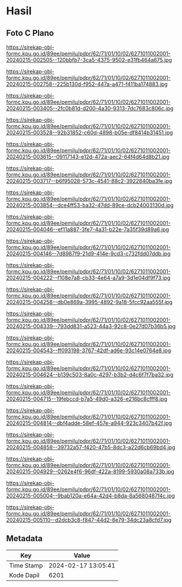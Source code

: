 # Hasil

## Foto C Plano

https://sirekap-obj-formc.kpu.go.id/89ee/pemilu/pdpr/62/71/01/10/02/6271011002001-20240215-002505--120bbfb7-3ca5-4375-9502-e31fb464a675.jpg

https://sirekap-obj-formc.kpu.go.id/89ee/pemilu/pdpr/62/71/01/10/02/6271011002001-20240215-002758--225b130d-f952-447a-a471-f411ba174883.jpg

https://sirekap-obj-formc.kpu.go.id/89ee/pemilu/pdpr/62/71/01/10/02/6271011002001-20240215-003405--2fc0b81d-d200-4a30-9313-7dc7683c806c.jpg

https://sirekap-obj-formc.kpu.go.id/89ee/pemilu/pdpr/62/71/01/10/02/6271011002001-20240215-003528--92b31852-c60d-4898-b05e-df8414b31451.jpg

https://sirekap-obj-formc.kpu.go.id/89ee/pemilu/pdpr/62/71/01/10/02/6271011002001-20240215-003615--09117143-e12d-472a-aec2-64f4d64d8b21.jpg

https://sirekap-obj-formc.kpu.go.id/89ee/pemilu/pdpr/62/71/01/10/02/6271011002001-20240215-003717--b6f95028-573c-4541-88c2-3922840ba3fe.jpg

https://sirekap-obj-formc.kpu.go.id/89ee/pemilu/pdpr/62/71/01/10/02/6271011002001-20240215-003854--dce4ff53-ba32-47dd-89ce-dcb24003130d.jpg

https://sirekap-obj-formc.kpu.go.id/89ee/pemilu/pdpr/62/71/01/10/02/6271011002001-20240215-004046--ef11a887-3fe7-4a31-b22e-7a35f39d89a6.jpg

https://sirekap-obj-formc.kpu.go.id/89ee/pemilu/pdpr/62/71/01/10/02/6271011002001-20240215-004146--7d8987f9-21d9-414e-9cd3-c732fdd07ddb.jpg

https://sirekap-obj-formc.kpu.go.id/89ee/pemilu/pdpr/62/71/01/10/02/6271011002001-20240215-004222--f108e7a8-cb33-4e64-a7a9-3d1e04df9f73.jpg

https://sirekap-obj-formc.kpu.go.id/89ee/pemilu/pdpr/62/71/01/10/02/6271011002001-20240215-004258--db0e869a-3995-4892-9a18-5fcc92aa555f.jpg

https://sirekap-obj-formc.kpu.go.id/89ee/pemilu/pdpr/62/71/01/10/02/6271011002001-20240215-004339--793dd831-a523-44a3-92c8-0e27d07b36b5.jpg

https://sirekap-obj-formc.kpu.go.id/89ee/pemilu/pdpr/62/71/01/10/02/6271011002001-20240215-004543--ff093198-3767-42df-ad6e-93c14e0764e8.jpg

https://sirekap-obj-formc.kpu.go.id/89ee/pemilu/pdpr/62/71/01/10/02/6271011002001-20240215-004624--b139c503-8a0c-4297-b3b2-d4c6f7f7ba32.jpg

https://sirekap-obj-formc.kpu.go.id/89ee/pemilu/pdpr/62/71/01/10/02/6271011002001-20240215-004715--19febccd-b7a5-49d0-a326-e216bc8cfff8.jpg

https://sirekap-obj-formc.kpu.go.id/89ee/pemilu/pdpr/62/71/01/10/02/6271011002001-20240215-004814--dbf4adde-58ef-457e-a944-923c3407b42f.jpg

https://sirekap-obj-formc.kpu.go.id/89ee/pemilu/pdpr/62/71/01/10/02/6271011002001-20240215-004858--39732a57-f420-47b5-8dc3-a22d6cb69bd4.jpg

https://sirekap-obj-formc.kpu.go.id/89ee/pemilu/pdpr/62/71/01/10/02/6271011002001-20240215-004929--0262e4f6-96df-422a-8199-5930a08a733b.jpg

https://sirekap-obj-formc.kpu.go.id/89ee/pemilu/pdpr/62/71/01/10/02/6271011002001-20240215-005004--9bab120a-e64a-42d4-b8da-8a5680487f4c.jpg

https://sirekap-obj-formc.kpu.go.id/89ee/pemilu/pdpr/62/71/01/10/02/6271011002001-20240215-005110--d2dcb3c8-f847-44d2-8e79-34dc23a8cfd7.jpg


## Metadata

| Key        | Value               |
| ---------- | ------------------- |
| Time Stamp | 2024-02-17 13:05:41 |
| Kode Dapil | 6201                |



